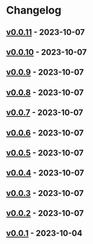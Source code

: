 # Changelog

## [v0.0.11](https://github.com/orangekame3/gitfetch/compare/v0.0.10...v0.0.11) - 2023-10-07

## [v0.0.10](https://github.com/orangekame3/gitfetch/compare/v0.0.9...v0.0.10) - 2023-10-07

## [v0.0.9](https://github.com/orangekame3/gitfetch/compare/v0.0.8...v0.0.9) - 2023-10-07

## [v0.0.8](https://github.com/orangekame3/gitfetch/compare/v0.0.7...v0.0.8) - 2023-10-07

## [v0.0.7](https://github.com/orangekame3/gitfetch/compare/v0.0.6...v0.0.7) - 2023-10-07

## [v0.0.6](https://github.com/orangekame3/gitfetch/compare/v0.0.5...v0.0.6) - 2023-10-07

## [v0.0.5](https://github.com/orangekame3/gitfetch/compare/v0.0.4...v0.0.5) - 2023-10-07

## [v0.0.4](https://github.com/orangekame3/gitfetch/compare/v0.0.3...v0.0.4) - 2023-10-07

## [v0.0.3](https://github.com/orangekame3/gitfetch/compare/v0.0.2...v0.0.3) - 2023-10-07

## [v0.0.2](https://github.com/orangekame3/gitfetch/compare/v0.0.1...v0.0.2) - 2023-10-07

## [v0.0.1](https://github.com/orangekame3/gitfetch/commits/v0.0.1) - 2023-10-04
